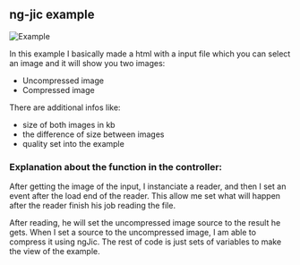 ## ng-jic example

![Example](https://github.com/leunardo/ng-jic/blob/master/example/example.PNG)

In this example I basically made a html with a input file which you can
select an image and it will show you two images:

* Uncompressed image
* Compressed image

There are additional infos like:

* size of both images in kb
* the difference of size between images
* quality set into the example

### Explanation about the function in the controller:

After getting the image of the input, I instanciate a reader, 
and then I set an event after the load end of the reader. This allow me
set what will happen after the reader finish his job reading the file.

After reading, he will set the uncompressed image source to the result he gets. When I set a source to the uncompressed image, I am able to compress it using ngJic. The rest of code is 
just sets of variables to make the view of the example.
